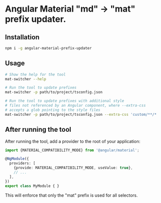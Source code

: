 # Angular Material "md" -> "mat" prefix updater.

## Installation
```bash
npm i -g angular-material-prefix-updater
```

## Usage

```bash
# Show the help for the tool
mat-switcher --help

# Run the tool to update prefixes
mat-switcher -p path/to/project/tsconfig.json

# Run the tool to update prefixes with additional style
# files not referenced by an Angular component, where --extra-css
# accepts a glob pointing to the style files
mat-switcher -p path/to/project/tsconfig.json --extra-css 'custom/**/*.css' 
```

## After running the tool
After running the tool, add a provider to the root of your application:
```ts
import {MATERIAL_COMPATIBILITY_MODE} from '@angular/material';

@NgModule({
  providers: [
    {provide: MATERIAL_COMPATIBILITY_MODE, useValue: true},
    // ...
  ],
})
export class MyModule { }

```

This will enforce that only the "mat" prefix is used for all selectors.
